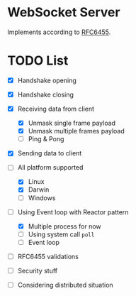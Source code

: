 # WebSocket Server 
Implements according to [RFC6455](https://datatracker.ietf.org/doc/rfc6455/).

# TODO List
- [x] Handshake opening
- [x] Handshake closing
- [x] Receiving data from client
    - [x] Unmask single frame payload
    - [x] Unmask multiple frames payload
    - [ ] Ping & Pong
- [x] Sending data to client
- [ ] All platform supported
    - [x] Linux
    - [x] Darwin
    - [ ] Windows
- [ ] Using Event loop with Reactor pattern
    - [x] Multiple process for now
    - [ ] Using system call `poll`
    - [ ] Event loop
- [ ] RFC6455 validations
- [ ] Security stuff
- [ ] Considering distributed situation

